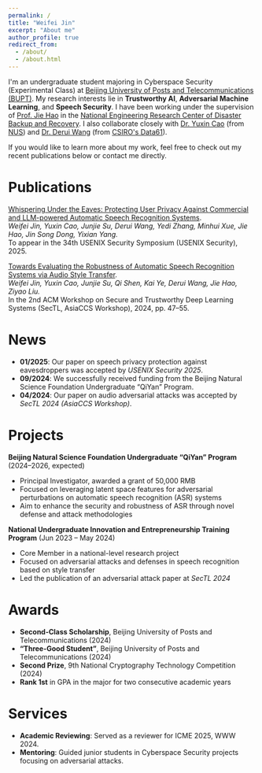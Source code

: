 ```yaml
---
permalink: /
title: "Weifei Jin"
excerpt: "About me"
author_profile: true
redirect_from: 
  - /about/
  - /about.html
---
```


I'm an undergraduate student majoring in Cyberspace Security (Experimental Class) at 
[Beijing University of Posts and Telecommunications (BUPT)](https://www.bupt.edu.cn/).
My research interests lie in **Trustworthy AI**, **Adversarial Machine Learning**, and **Speech Security**.
I have been working under the supervision of [Prof. Jie Hao](https://scss.bupt.edu.cn/info/1063/3808.htm) in the [National Engineering Research Center of Disaster Backup and Recovery](http://www.zaibei.org.cn/).
I also collaborate closely with [Dr. Yuxin Cao](https://scholar.google.com/citations?user=GCYqueEAAAAJ) (from [NUS](https://www.comp.nus.edu.sg/)) and [Dr. Derui Wang](https://scholar.google.com.au/citations?user=uAbiaaUAAAAJ) (from [CSIRO's Data61](https://www.csiro.au/en/research/technology-space?start=0&count=12)).

If you would like to learn more about my work, feel free to check out my recent publications below or contact me directly.

Publications
======
<a href="#" target="_blank">Whispering Under the Eaves: Protecting User Privacy Against Commercial and LLM-powered Automatic Speech Recognition Systems</a>.  
<i>Weifei Jin, Yuxin Cao, Junjie Su, Derui Wang, Yedi Zhang, Minhui Xue, Jie Hao, Jin Song Dong, Yixian Yang.</i>  
To appear in the 34th USENIX Security Symposium (USENIX Security), 2025.

<a href="https://arxiv.org/abs/2405.09470" target="_blank">Towards Evaluating the Robustness of Automatic Speech Recognition Systems via Audio Style Transfer</a>.  
<i>Weifei Jin, Yuxin Cao, Junjie Su, Qi Shen, Kai Ye, Derui Wang, Jie Hao, Ziyao Liu.</i>  
In the 2nd ACM Workshop on Secure and Trustworthy Deep Learning Systems (SecTL, AsiaCCS Workshop), 2024, pp. 47–55.

News
======
- **01/2025**: Our paper on speech privacy protection against eavesdroppers was accepted by *USENIX Security 2025*.  
- **09/2024**: We successfully received funding from the Beijing Natural Science Foundation Undergraduate “QiYan” Program.  
- **04/2024**: Our paper on audio adversarial attacks was accepted by *SecTL 2024 (AsiaCCS Workshop)*.

Projects
======
**Beijing Natural Science Foundation Undergraduate “QiYan” Program** (2024–2026, expected)  
- Principal Investigator, awarded a grant of 50,000 RMB  
- Focused on leveraging latent space features for adversarial perturbations on automatic speech recognition (ASR) systems  
- Aim to enhance the security and robustness of ASR through novel defense and attack methodologies

**National Undergraduate Innovation and Entrepreneurship Training Program** (Jun 2023 – May 2024)  
- Core Member in a national-level research project  
- Focused on adversarial attacks and defenses in speech recognition based on style transfer  
- Led the publication of an adversarial attack paper at *SecTL 2024*

Awards
======
- **Second-Class Scholarship**, Beijing University of Posts and Telecommunications (2024)  
- **“Three-Good Student”**, Beijing University of Posts and Telecommunications (2024)  
- **Second Prize**, 9th National Cryptography Technology Competition (2024)  
- **Rank 1st** in GPA in the major for two consecutive academic years  

Services
======
- **Academic Reviewing**: Served as a reviewer for ICME 2025, WWW 2024.
- **Mentoring**: Guided junior students in Cyberspace Security projects focusing on adversarial attacks.

